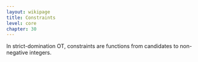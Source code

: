 ```yaml
---
layout: wikipage
title: Constraints
level: core
chapter: 30
---
```


In strict-domination OT, constraints are functions from candidates to non-negative integers. 